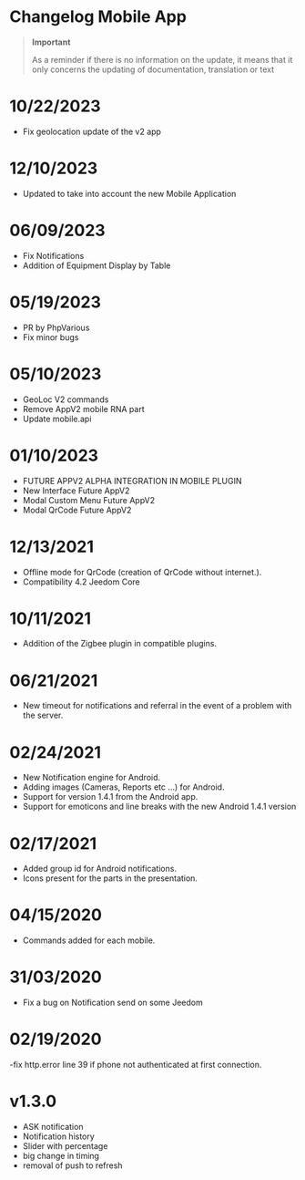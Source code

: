 # Changelog Mobile App

> **Important**
>
> As a reminder if there is no information on the update, it means that it only concerns the updating of documentation, translation or text

# 10/22/2023

- Fix geolocation update of the v2 app

# 12/10/2023

- Updated to take into account the new Mobile Application

# 06/09/2023

- Fix Notifications
- Addition of Equipment Display by Table

# 05/19/2023

- PR by PhpVarious
- Fix minor bugs

# 05/10/2023

- GeoLoc V2 commands
- Remove AppV2 mobile RNA part
- Update mobile.api

# 01/10/2023

- FUTURE APPV2 ALPHA INTEGRATION IN MOBILE PLUGIN
- New Interface Future AppV2
- Modal Custom Menu Future AppV2
- Modal QrCode Future AppV2

# 12/13/2021

- Offline mode for QrCode (creation of QrCode without internet.).
- Compatibility 4.2 Jeedom Core

# 10/11/2021

- Addition of the Zigbee plugin in compatible plugins.

# 06/21/2021

- New timeout for notifications and referral in the event of a problem with the server.

# 02/24/2021

- New Notification engine for Android.
- Adding images (Cameras, Reports etc ...) for Android.
- Support for version 1.4.1 from the Android app.
- Support for emoticons and line breaks with the new Android 1.4.1 version

# 02/17/2021

- Added group id for Android notifications.
- Icons present for the parts in the presentation.

# 04/15/2020

- Commands added for each mobile.

# 31/03/2020

- Fix a bug on Notification send on some Jeedom

# 02/19/2020

-fix http.error line 39 if phone not authenticated at first connection.

# v1.3.0

- ASK notification
- Notification history
- Slider with percentage
- big change in timing
- removal of push to refresh
